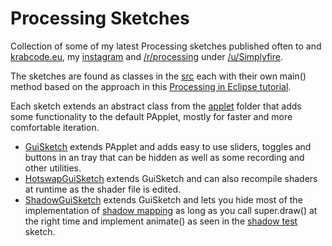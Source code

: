 # Processing Sketches
Collection of some of my latest Processing sketches published often to and [krabcode.eu](http://www.krabcode.eu), my [instagram](https://www.instagram.com/krabcode/) and  [/r/processing](https://www.reddit.com/r/processing) under [/u/Simplyfire](https://www.reddit.com/user/Simplyfire).

The sketches are found as classes in the [src](https://github.com/KrabCode/ProcessingSketches/tree/master/src) each with their own main() method based on the approach in this [Processing in Eclipse tutorial](https://processing.org/tutorials/eclipse/).

Each sketch extends an abstract class from the [applet](https://github.com/KrabCode/ProcessingSketches/tree/master/src/applet) folder that adds some functionality to the default PApplet, mostly for faster and more comfortable iteration.
- [GuiSketch](https://github.com/KrabCode/ProcessingSketches/blob/master/src/applet/GuiSketch.java) extends PApplet and adds easy to use sliders, toggles and buttons in an tray that can be hidden as well as some recording and other utilities.
- [HotswapGuiSketch](https://github.com/KrabCode/ProcessingSketches/blob/master/src/applet/HotswapGuiSketch.java) extends GuiSketch and can also recompile shaders at runtime as the shader file is edited.
- [ShadowGuiSketch](https://github.com/KrabCode/ProcessingSketches/blob/master/src/applet/ShadowGuiSketch.java) extends GuiSketch and lets you hide most of the implementation of [shadow mapping](https://forum.processing.org/two/discussion/12775/simple-shadow-mapping) as long as you call super.draw() at the right time and implement animate() as seen in the [shadow test](https://github.com/KrabCode/ProcessingSketches/blob/master/src/ShadowTest.java) sketch.